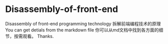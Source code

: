 # Disassembly-of-front-end
Disassembly of front-end programming technology
拆解前端编程技术的原理
You can get detials from the markdown file
你可以从md文档中找到各方面的细节，按需观看。
Thanks.
